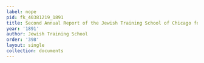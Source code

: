 ```yaml
---
label: nope
pid: fk_40381219_1891
title: Second Annual Report of the Jewish Training School of Chicago for 1890-91
year: '1891'
author: Jewish Training School
order: '398'
layout: single
collection: documents
---
```

